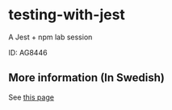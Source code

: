 # testing-with-jest
A Jest + npm lab session

ID: AG8446

## More information (In Swedish)
See [this page](http://mah-dv.github.io/courses/da344a-da355a/exercises/ex11.html)
